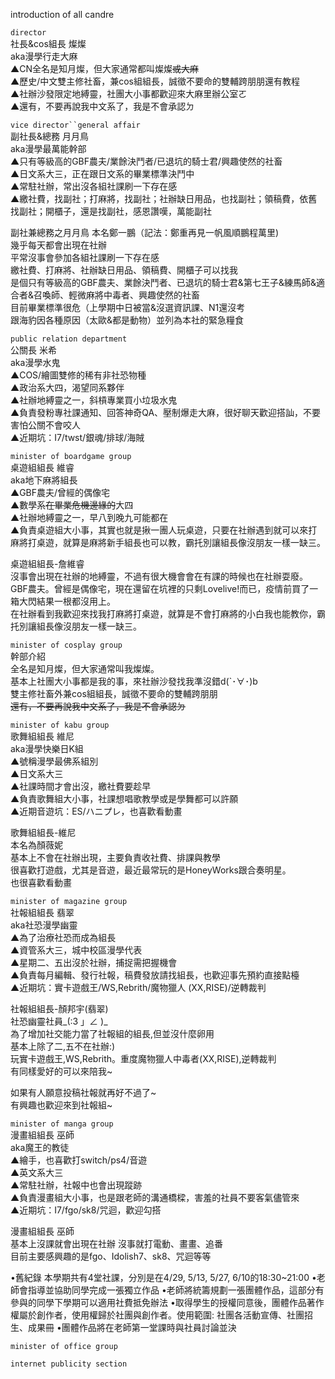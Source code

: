 introduction of all candre

`director`<br>
社長&cos組長  燦燦<br>
    aka漫學行走大麻<br>
    ▲CN全名是知月燦，但大家通常都叫燦燦~~或大麻~~<br>
    ▲歷史/中文雙主修社畜，兼cos組組長，誠徵不要命的雙輔跨朋朋還有教程<br>
    ▲社辦沙發限定地縛靈，社團大小事都歡迎來大麻里辦公室ㄛ<br>
    ▲還有，不要再說我中文系了，我是不會承認ㄉ<br>

`vice director``general affair`<br>
副社長&總務  月月鳥<br>
    aka漫學最萬能幹部<br>
    ▲只有等級高的GBF農夫/業餘決鬥者/已退坑的騎士君/興趣使然的社畜<br>
    ▲日文系大三，正在跟日文系的畢業標準決鬥中<br>
    ▲常駐社辦，常出沒各組社課刷一下存在感<br>
    ▲繳社費，找副社；打麻將，找副社；社辦缺日用品，也找副社；領稿費，依舊找副社；開櫃子，還是找副社，感恩讚嘆，萬能副社<br>

副社兼總務之月月鳥
本名鄭一鵬（記法：鄭重再見一帆風順鵬程萬里)<br>
幾乎每天都會出現在社辦<br>
平常沒事會參加各組社課刷一下存在感<br>
繳社費、打麻將、社辦缺日用品、領稿費、開櫃子可以找我<br>
是個只有等級高的GBF農夫、業餘決鬥者、已退坑的騎士君&第七王子&練馬師&適合者&召喚師、輕微麻將中毒者、興趣使然的社畜<br>
目前畢業標準很危（上學期中日被當&沒選資訊課、N1還沒考<br>
跟海豹因各種原因（太歐&都是動物）並列為本社的緊急糧食<br>

`public relation department`<br>
公關長  米希<br>
aka漫學水鬼<br>
    ▲COS/繪圖雙修的稀有非社恐物種<br>
    ▲政治系大四，渴望同系夥伴<br>
    ▲社辦地縛靈之一，斜槓專業買小垃圾水鬼<br>
    ▲負責發粉專社課通知、回答神奇QA、壓制爆走大麻，很好聊天歡迎搭訕，不要害怕公關不會咬人<br>
    ▲近期坑：I7/twst/銀魂/排球/海賊<br>

`minister of boardgame group`<br>
桌遊組組長  維睿<br>
aka地下麻將組長<br>
    ▲GBF農夫/曾經的偶像宅<br>
    ▲數學系~~在畢業危機邊緣的~~大四<br>
    ▲社辦地縛靈之一，早八到晚九可能都在<br>
    ▲負責桌遊組大小事，其實也就是揪一團人玩桌遊，只要在社辦遇到就可以來打麻將打桌遊，就算是麻將新手組長也可以教，霸托別讓組長像沒朋友一樣一缺三。<br>

桌遊組組長-詹維睿<br>
沒事會出現在社辦的地縛靈，不過有很大機會會在有課的時候也在社辦耍廢。<br>
GBF農夫。曾經是偶像宅，現在還留在坑裡的只剩Lovelive!而已，疫情前買了一箱大閃結果一根都沒用上。<br>
在社辦看到我歡迎來找我打麻將打桌遊，就算是不會打麻將的小白我也能教你，霸托別讓組長像沒朋友一樣一缺三。<br>

`minister of cosplay group`<br>
幹部介紹<br>
全名是知月燦，但大家通常叫我燦燦。<br>
基本上社團大小事都是我的事，來社辦沙發找我準沒錯d(`･∀･)b<br>
雙主修社畜外兼cos組組長，誠徵不要命的雙輔跨朋朋<br>
~~還有，不要再說我中文系了，我是不會承認ㄉ~~<br>

`minister of kabu group`<br>
歌舞組組長  維尼<br>
aka漫學快樂日K組<br>
    ▲號稱漫學最佛系組別<br>
    ▲日文系大三<br>
    ▲社課時間才會出沒，繳社費要趁早<br>
    ▲負責歌舞組大小事，社課想唱歌教學或是學舞都可以許願<br>
    ▲近期音遊坑：ES/ハニプレ，也喜歡看動畫<br>

歌舞組組長-維尼<br>
本名為顏薇妮<br>
基本上不會在社辦出現，主要負責收社費、排課與教學<br>
很喜歡打遊戲，尤其是音遊，最近最常玩的是HoneyWorks跟合奏明星。<br>
也很喜歡看動畫<br>

`minister of magazine group`<br>
社報組組長  翡翠<br>
aka社恐漫學幽靈<br>
    ▲為了治療社恐而成為組長<br>
    ▲資管系大三，城中校區漫學代表<br>
    ▲星期二、五出沒於社辦，捕捉需把握機會<br>
    ▲負責每月編輯、發行社報，稿費發放請找組長，也歡迎事先預約直接點檯<br>
    ▲近期坑：實卡遊戲王/WS,Rebrith/魔物獵人 (XX,RISE)/逆轉裁判<br>

社報組組長-顏邦宇(翡翠)<br>
社恐幽靈社員_(:3 」∠ )_<br>
為了增加社交能力當了社報組的組長,但並沒什麼卵用<br>
基本上除了二,五不在社辦:)<br>
玩實卡遊戲王,WS,Rebrith。重度魔物獵人中毒者(XX,RISE),逆轉裁判<br>
有同樣愛好的可以來陪我~<br>

如果有人願意投稿社報就再好不過了~<br>
有興趣也歡迎來到社報組~<br>

`minister of manga group`<br>
漫畫組組長  巫師<br>
aka魔王的教徒<br>
    ▲繪手，也喜歡打switch/ps4/音遊<br>
    ▲英文系大三<br>
    ▲常駐社辦，社報中也會出現蹤跡<br>
    ▲負責漫畫組大小事，也是跟老師的溝通橋樑，害羞的社員不要客氣儘管來<br>
    ▲近期坑：I7/fgo/sk8/咒迴，歡迎勾搭<br>

漫畫組組長 巫師<br>
基本上沒課就會出現在社辦 沒事就打電動、畫畫、追番<br>
目前主要感興趣的是fgo、Idolish7、sk8、咒迴等等<br>

•舊紀錄
本學期共有4堂社課，分別是在4/29, 5/13, 5/27, 6/10的18:30~21:00
•老師會指導並協助同學完成一張獨立作品
•老師將統籌規劃一張團體作品，這部分有參與的同學下學期可以適用社費抵免辦法
•取得學生的授權同意後，團體作品著作權屬於創作者，使用權歸於社團與創作者。使用範圍: 社團各活動宣傳、社團招生、成果冊
•團體作品將在老師第一堂課時與社員討論並決

`minister of office group`<br>

`internet publicity section`<br>